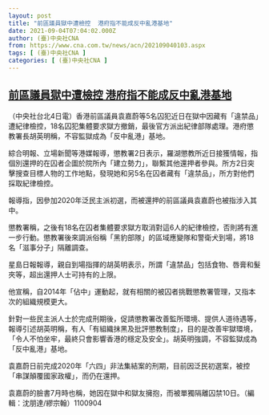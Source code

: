 ```yaml
---
layout: post
title: "前區議員獄中遭檢控  港府指不能成反中亂港基地"
date: 2021-09-04T07:04:02.000Z
author: (臺)中央社CNA
from: https://www.cna.com.tw/news/acn/202109040103.aspx
tags: [ (臺)中央社CNA ]
categories: [ (臺)中央社CNA ]
---
```

<!--1630739042000-->
[前區議員獄中遭檢控  港府指不能成反中亂港基地](https://www.cna.com.tw/news/acn/202109040103.aspx)
------

<div>
<div></div><div class="paragraph"><p>（中央社台北4日電）香港前區議員袁嘉蔚等5名囚犯近日在獄中因藏有「違禁品」遭紀律檢控，18名囚犯集體要求獄方撤銷，最後官方派出紀律部隊處理。港府懲教署長胡英明稱，不容監獄成為「反中亂港」基地。</p><p>綜合明報、立場新聞等港媒報導，懲教署2日表示，羅湖懲教所近日接獲情報，指個別還押的在囚者企圖於院所內「建立勢力」，聯繫其他還押者參與。所方2日突擊搜查目標人物的工作地點，發現她和另5名在囚者藏有「違禁品」，所方對他們採取紀律檢控。</p><p>報導指，因參加2020年泛民主派初選，而被還押的前區議員袁嘉蔚也被指涉入其中。</p><p>懲教署稱，之後有18名在囚者集體要求獄方取消對這6人的紀律檢控，否則將有進一步行動。懲教署後來調派俗稱「黑豹部隊」的區域應變隊和警衛犬到場，將18名「滋事分子」隔離調查。</p><p>星島日報報導，親自到場指揮的胡英明表示，所謂「違禁品」包括食物、唇膏和髮夾等，超出還押人士可持有的上限。</p><p>他宣稱，自2014年「佔中」運動起，就有相關的被囚者挑戰懲教署管理，又指本次的組織規模更大。</p><p>針對一些民主派人士於完成刑期後，促請懲教署改善監所環境、提供人道待遇等，報導引述胡英明稱，有人「有組織抹黑及批評懲教制度」，目的是改善牢獄環境，「令人不怕坐牢，最終只會影響香港的穩定及安全」。胡英明強調，不容監獄成為「反中亂港」基地。</p><p>袁嘉蔚日前完成2020年「六四」非法集結案的刑期，目前因泛民初選案，被控「串謀顛覆國家政權」，而仍在還押。</p><p>袁嘉蔚的臉書7月時也稱，她因在獄中和獄友擁抱，而被單獨隔離囚禁10日。（編輯：沈朋達/繆宗翰）1100904</p></div>
</div>
